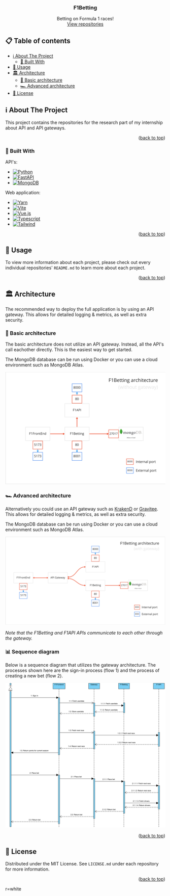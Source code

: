 <a name="readme-top"></a>

<div>
<h3 align="center">F1Betting</h3>

  <p align="center">
    Betting on Formula 1 races!
    <br />
    <a href="https://github.com/orgs/f1betting/repositories">View repositories</a>
  </p>
</div>



<!-- TABLE OF CONTENTS -->

## 📋 Table of contents

- [ℹ️ About The Project](#-about-the-project)
    - [🚧 Built With](#built-with)
- [🚀 Usage ](#-usage)
- [🏛️ Architecture ](#-architecture)
    - [🚜 Basic architecture](#-basic-architecture)
    - [🏎️ Advanced architecture](#-advanced-architecture)
- [📜 License](#-license)

<!-- ABOUT THE PROJECT -->

## ℹ️ About The Project

This project contains the repositories for the research part of my internship about API and API gateways.

<p align="right">(<a href="#readme-top">back to top</a>)</p>

### 🚧 Built With

API's:

* [![Python]][Python-url]
* [![FastAPI]][FastAPI-url]
* [![MongoDB]][MongoDB-url]

Web application:

* [![Yarn]][Yarn-url]
* [![Vite]][Vite-url]
* [![Vue.js]][Vue.js-url]
* [![Typescript]][Typescript-url]
* [![Tailwind]][Tailwind-url]

<p align="right">(<a href="#readme-top">back to top</a>)</p>


<!-- USAGE EXAMPLES -->

## 🚀 Usage

To view more information about each project, please check out every individual repositories' ``README.md`` to learn more
about each project.

<p align="right">(<a href="#readme-top">back to top</a>)</p>


<!-- ARCHITECTURE EXAMPLES -->

## 🏛️ Architecture

The recommended way to deploy the full application is by using an API gateway. This allows for detailed logging &
metrics, as well as extra security.

### 🚜 Basic architecture

The basic architecture does not utilize an API gateway. Instead, all the API's call eachother directly. This is the
easiest way to get started.

The MongoDB database can be run using Docker or you can use a cloud environment such as MongoDB Atlas.

<img src="../docs/architecture_basic.jpg">

### 🏎️ Advanced architecture

Alternatively you could use an API gateway such as [KrakenD](https://www.krakend.io/)
or [Gravitee](https://www.gravitee.io/). This allows for detailed logging &
metrics, as well as extra security.

The MongoDB database can be run using Docker or you can use a cloud environment such as MongoDB Atlas.

<img src="../docs/architecture_gateway.jpg">

_Note that the F1Betting and F1API APIs communicate to each other through the gateway._

### 📊 Sequence diagram

Below is a sequence diagram that utilizes the gateway architecture. The processes shown here are the sign-in process
(flow 1) and the process of creating a new bet (flow 2).

<img src="../docs/sequence_diagram.png">

<p align="right">(<a href="#readme-top">back to top</a>)</p>



<!-- LICENSE -->

## 📜 License

Distributed under the MIT License. See `LICENSE.md` under each repository for more information.

<p align="right">(<a href="#readme-top">back to top</a>)</p>



<!-- MARKDOWN LINKS & IMAGES -->
<!-- https://www.markdownguide.org/basic-syntax/#reference-style-links -->

[Python]: https://img.shields.io/badge/python-3670A0?style=for-the-badge&logo=python&logoColor=ffdd54

[Python-url]: https://python.org

[FastAPI]: https://img.shields.io/badge/FastAPI-005571?style=for-the-badge&logo=fastapi

[FastAPI-url]: https://fastapi.tiangolo.com/

[MongoDB]: https://img.shields.io/badge/MongoDB-%234ea94b.svg?style=for-the-badge&logo=mongodb&logoColo

r=white

[MongoDB-url]: https://www.mongodb.com/

[Yarn]: https://img.shields.io/badge/yarn-%232C8EBB.svg?style=for-the-badge&logo=yarn&logoColor=white

[Yarn-url]: https://yarnpkg.com/

[Vite]: https://img.shields.io/badge/vite-%23646CFF.svg?style=for-the-badge&logo=vite&logoColor=white

[Vite-url]: https://vitejs.dev/

[Vue.js]: https://img.shields.io/badge/vuejs-%2335495e.svg?style=for-the-badge&logo=vuedotjs&logoColor=%234FC08D

[Vue.js-url]: https://vuejs.org/

[Typescript]: https://img.shields.io/badge/typescript-%23007ACC.svg?style=for-the-badge&logo=typescript&logoColor=white

[Typescript-url]: https://www.typescriptlang.org/

[Tailwind]: https://img.shields.io/badge/tailwindcss-%2338B2AC.svg?style=for-the-badge&logo=tailwind-css&logoColor=white

[Tailwind-url]: https://tailwindcss.com/
